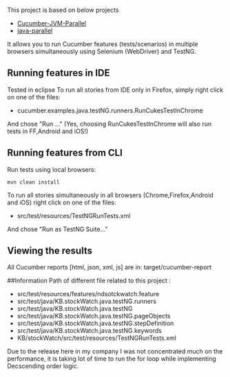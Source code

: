 This project is based on below projects
* [Cucumber-JVM-Parallel](https://github.com/tristanmccarthy/Cucumber-JVM-Parallel)
* [java-parallel](https://github.com/cucumber/cucumber-jvm/tree/java-parallel-example/examples/java-parallel)

It allows you to run Cucumber features (tests/scenarios) in multiple browsers simultaneously using Selenium (WebDriver) and TestNG.


## Running features in IDE
Tested in eclipse
To run all stories from IDE only in Firefox, simply right click on one of the files:
* cucumber.examples.java.testNG.runners.RunCukesTestInChrome


And chose "Run ..."
(Yes, choosing RunCukesTestInChrome will also run tests in FF,Android and iOS!)

## Running features from CLI
Run tests using local browsers:

    mvn clean install

To run all stories simultaneously in all browsers (Chrome,Firefox,Android and iOS) right click on one of the files:
* src/test/resources/TestNGRunTests.xml

And chose "Run as TestNG Suite..."



## Viewing the results
All Cucumber reports [html, json, xml, js] are in: target/cucumber-report

##Information 
Path of different file related to this project :

* src/test/resources/features/ndsotckwatch.feature 
* src/test/java/KB.stockWatch.java.testNG.runners
* src/test/java/KB.stockWatch.java.testNG
* src/test/java/KB.stockWatch.java.testNG.pageObjects
* src/test/java/KB.stockWatch.java.testNG.stepDefinition
* src/test/java/KB.stockWatch.java.testNG.keywords
* KB/stockWatch/src/test/resources/TestNGRunTests.xml 

Due to the release here in my company I was not concentrated much on the performance, it is taking lot of time to run the for loop 
     while implementing Decscending order logic.
     

